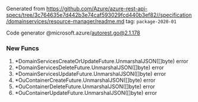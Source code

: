 Generated from https://github.com/Azure/azure-rest-api-specs/tree/3c764635e7d442b3e74caf593029fcd440b3ef82//specification/domainservices/resource-manager/readme.md tag: `package-2020-01`

Code generator @microsoft.azure/autorest.go@2.1.178


### New Funcs

1. *DomainServicesCreateOrUpdateFuture.UnmarshalJSON([]byte) error
1. *DomainServicesDeleteFuture.UnmarshalJSON([]byte) error
1. *DomainServicesUpdateFuture.UnmarshalJSON([]byte) error
1. *OuContainerCreateFuture.UnmarshalJSON([]byte) error
1. *OuContainerDeleteFuture.UnmarshalJSON([]byte) error
1. *OuContainerUpdateFuture.UnmarshalJSON([]byte) error
